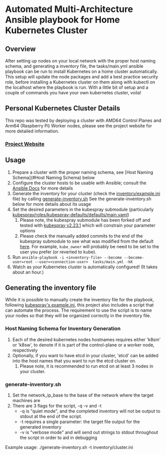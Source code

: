 # Automated Multi-Architecture Ansible playbook for Home Kubernetes Cluster

## Overview
After setting up nodes on your local network with the proper host naming schema, and generating a inventory file, the tasks/main.yml ansible playbook can be run to install Kubernetes on a home cluster automatically. This setup will update the node packages and add a best practice security role, before installing a Kubernetes cluster on them along with kubectl on the localhost where the playbook is run. With a little bit of setup and a couple of commands you have your own kubernetes cluster, voila!

## Personal Kubernetes Cluster Details
This repo was tested by deploying a cluster with AMD64 Control Planes and Arm64 (Raspberry Pi) Worker nodes, please see the project website for more detailed information.
### [Project Website](https://mdbudnick.github.io/home-k8s/)

## Usage
1. Prepare a cluster with the proper naming schema, see [Host Naming Schema](#Host Naming Schema) below
2. Configure the cluster hosts to be usable with Ansible; consult the [Ansible Docs](https://docs.ansible.com/ansible/latest/inventory_guide/connection_details.html) for more details
3. Generate the inventory for your cluster (check the [inventory/example.ini](/inventory/example.ini) file) by calling [generate-inventory.sh](./generate-inventory.sh) See the generate-inventory.sh below for more details about its usage
4. Set the desired parameters in the kubespray submodule (particularly [kubespray/roles/kubespray-defaults/defaults/main.yaml](/kubespray/roles/kubespray-defaults/defaults/main.yaml))
   1. Please note, the kubespray submodule has been forked off and tested with [kubespray v2.23.1](https://github.com/kubernetes-sigs/kubespray/releases/tag/v2.23.1) which will constrain your parameter options
   2. Please check the manually added commits to the end of the kubespray submodule to see what was modified from the default [here](https://github.com/kubernetes-sigs/kubespray/compare/release-2.23...mdbudnick:kubespray:home-k8s-submodule). For example, `kube_owner` will probably be need to be set to the user you prefer (or reverted to kube).
5. Run `ansible-playbook -i <inventory-file> --become --become-user=root --user=<connection-user>  tasks/main.yml -kK`
6. Watch as your Kubernetes cluster is automatically configured! (It takes about an hour.)


## Generating the inventory file
While it is possible to manually create the inventory file for the playbook, following [kubespray's example.ini](/kubespray/inventory/sample/inventory.ini), this project also includes a script that can automate the process. The requirement to use the script is to name your nodes so that they will be organized correctly in the inventory file.

### Host Naming Schema for Inventory Generation
1. Each of the desired kubernetes nodes hostnames requires either 'k8sm' or 'k8sw', to denote if it is part of the control-plane or a worker node, respectively
2. Optionally, if you want to have etcd in your cluster, 'etcd' can be added into the host names that you want to run the etcd cluster on.
   1. Please note, it is recommended to run etcd on at least 3 nodes in your cluster.

### generate-inventory.sh
1. Set the network_ip_base to the base of the network where the target machines are
2. There are 3 flags for the script, -q -v and -t
    - -q is "quiet mode", and the completed inventory will not be output to stdout at the end of the script.
    - -t requires a single parameter: the target file output for the generated inventory
    - -v is "verbose mode" and will send out strings to stdout throughout the script in order to aid in debugging
  
  Example usage: ./generate-inventory.sh -t inventory/cluster.ini


